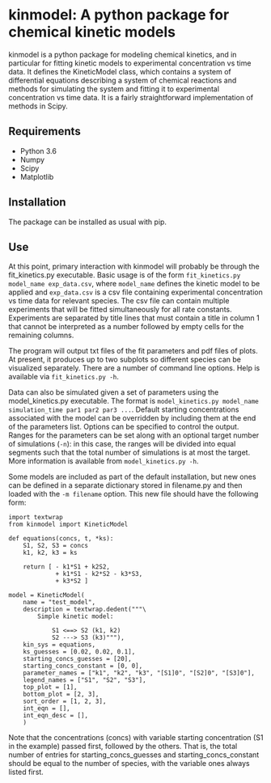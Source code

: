 # kinmodel: A python package for chemical kinetic models

kinmodel is a python package for modeling chemical kinetics, and in particular for fitting kinetic models to experimental concentration vs time data. It defines the KineticModel class, which contains a system of differential equations describing a system of chemical reactions and methods for simulating the system and fitting it to experimental concentration vs time data. It is a fairly straightforward implementation of methods in Scipy.

## Requirements

- Python 3.6
- Numpy
- Scipy
- Matplotlib

## Installation

The package can be installed as usual with pip.

## Use

At this point, primary interaction with kinmodel will probably be through the fit_kinetics.py executable. Basic usage is of the form `fit_kinetics.py model_name exp_data.csv`, where `model_name` defines the kinetic model to be applied and `exp_data.csv` is a csv file containing experimental concentration vs time data for relevant species. The csv file can contain multiple experiments that will be fitted simultaneously for all rate constants. Experiments are separated by title lines that must contain a title in column 1 that cannot be interpreted as a number followed by empty cells for the remaining columns.

The program will output txt files of the fit parameters and pdf files of plots. At present, it produces up to two subplots so different species can be visualized separately. There are a number of command line options. Help is available via `fit_kinetics.py -h`.

Data can also be simulated given a set of parameters using the model_kinetics.py executable. The format is `model_kinetics.py model_name simulation_time par1 par2 par3 ...`. Default starting concentrations associated with the model can be overridden by including them at the end of the parameters list. Options can be specified to control the output. Ranges for the parameters can be set along with an optional target number of simulations (`-n`): in this case, the ranges will be divided into equal segments such that the total number of simulations is at most the target. More information is available from `model_kinetics.py -h`.

Some models are included as part of the default installation, but new ones can be defined in a separate dictionary stored in filename.py and then loaded with the `-m filename` option. This new file should have the following form:

```
import textwrap
from kinmodel import KineticModel

def equations(concs, t, *ks):
    S1, S2, S3 = concs
    k1, k2, k3 = ks

    return [ - k1*S1 + k2S2,
             + k1*S1 - k2*S2 - k3*S3,
             + k3*S2 ]

model = KineticModel(
    name = "test_model",
    description = textwrap.dedent("""\
        Simple kinetic model:

            S1 <==> S2 (k1, k2)
            S2 ---> S3 (k3)"""),
    kin_sys = equations,
    ks_guesses = [0.02, 0.02, 0.1],
    starting_concs_guesses = [20],
    starting_concs_constant = [0, 0],
    parameter_names = ["k1", "k2", "k3", "[S1]0", "[S2]0", "[S3]0"],
    legend_names = ["S1", "S2", "S3"],
    top_plot = [1],
    bottom_plot = [2, 3],
    sort_order = [1, 2, 3],
    int_eqn = [],
    int_eqn_desc = [],
    )
```

Note that the concentrations (concs) with variable starting concentration (S1 in the example) passed first, followed by the others. That is, the total number of entries for starting_concs_guesses and starting_concs_constant should be equal to the number of species, with the variable ones always listed first.
